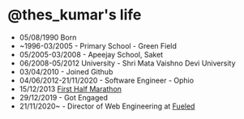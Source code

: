 @thes_kumar's life
===============

- 05/08/1990 Born
- ~1996-03/2005 - Primary School - Green Field
- 05/2005-03/2008 - Apeejay School, Saket
- 06/2008-05/2012 University - Shri Mata Vaishno Devi University
- 03/04/2010 - Joined Github
- 04/06/2012-21/11/2020 - Software Engineer - Ophio
- 15/12/2013 [First Half Marathon](http://j.mp/sk-marathan-1)
- 29/12/2019 - Got Engaged
- 21/11/2020~ - Director of Web Engineering at [Fueled](https://fueled.com/saurabh)
